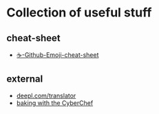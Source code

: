 # Collection of useful stuff
## cheat-sheet
+ [☕️-Github-Emoji-cheat-sheet](https://github.com/puppetmaster-/useful-stuff/wiki/☕️-Github-Emoji-cheat-sheet)

## external
+ [deepl.com/translator](https://www.deepl.com/translator)
+ [baking with the CyberChef](https://gchq.github.io/CyberChef/)
